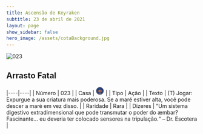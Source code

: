 ```yaml
---
title: Ascensão de Keyraken
subtitle: 23 de abril de 2021
layout: page
show_sidebar: false
hero_image: /assets/cotaBackground.jpg
---
```


![023](https://cards-keyforge.s3.eu-north-1.amazonaws.com/media/pt/rotk/023.png)

## Arrasto Fatal

|----|----|
| Número | 023 |
| Casa | ![Keyraken](https://raw.githubusercontent.com/cardsofkeyforge/cardsofkeyforge.github.io/master/rotk/keyraken.png "Keyraken") |
| Tipo | Ação |
| Texto | (T) Jogar: Expurgue a sua criatura mais poderosa. Se a maré estiver alta, você pode descer a maré em vez disso. |
| Raridade | Rara |
| Dizeres | ”Um sistema digestivo extradimensional que pode transmutar o poder do æmbar? Fascinante… eu deveria ter colocado sensores na tripulação.“ – Dr. Escotera |

